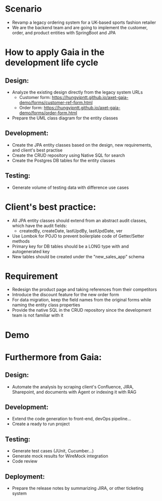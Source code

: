 # Scenario 
- Revamp a legacy ordering system for a UK-based sports fashion retailer
- We are the backend team and are going to implement the customer, order, and product entities with SpringBoot and JPA

# How to apply Gaia in the development life cycle
## Design: 
- Analyze the existing design directly from the legacy system URLs
  - Customer form: https://hungyipntt.github.io/axet-gaia-demo/forms/customer-ref-form.html
  - Order form: https://hungyipntt.github.io/axet-gaia-demo/forms/order-form.html
- Prepare the UML class diagram for the entity classes
## Development:
- Create the JPA entity classes based on the design, new requirements, and client's best practise
- Create the CRUD repository using Native SQL for search
- Create the Postgres DB tables for the entity classes
## Testing:
- Generate volume of testing data with difference use cases

# Client's best practice:
- All JPA entity classes should extend from an abstract audit classes, which have the audit fields:
  - createdBy, createDate, lastUpdBy, lastUpdDate, ver
- Use Lombok for POJO to prevent boilerplate code of Getter/Setter methods
- Primary key for DB tables should be a LONG type with and autogenerated key
- New tables should be created under the "new_sales_app" schema

# Requirement
- Redesign the product page and taking references from their competitors
- Introduce the discount feature for the new order form
- For data migration, keep the field names from the original forms while naming the entity class properties  
- Provide the native SQL in the CRUD repository since the  development team is not familiar with it 

# Demo

# Furthermore from Gaia:
## Design:
- Automate the analysis by scraping client's Confluence, JIRA, Sharepoint, and documents with Agent or indexing it with RAG
## Development:
- Extend the code generation to front-end, devOps pipeline...
- Create a ready to run project
## Testing:
- Generate test cases (JUnit, Cucumber...)
- Generate mock results for WireMock integration 
- Code review
## Deployment:
- Prepare the release notes by summarizing JIRA, or other ticketing system
